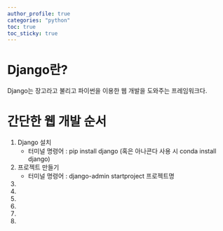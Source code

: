 ```yaml
---
author_profile: true
categories: "python"
toc: true
toc_sticky: true
---
```


# Django란?
Django는 장고라고 불리고 파이썬을 이용한 웹 개발을 도와주는 프레임워크다.

# 간단한 웹 개발 순서
1. Django 설치
    - 터미널 명령어 : pip install django (혹은 아나콘다 사용 시 conda install django)
1. 프로젝트 만들기
    - 터미널 명령어 : django-admin startproject 프로젝트명
1. 
1. 
1. 
1. 
1. 
1. 